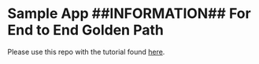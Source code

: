 # Sample App ##INFORMATION## For End to End Golden Path

Please use this repo with the tutorial found [here](https://cloud.google.com/architecture/app-development-and-delivery-with-cloud-code-gcb-cd-and-gke).
